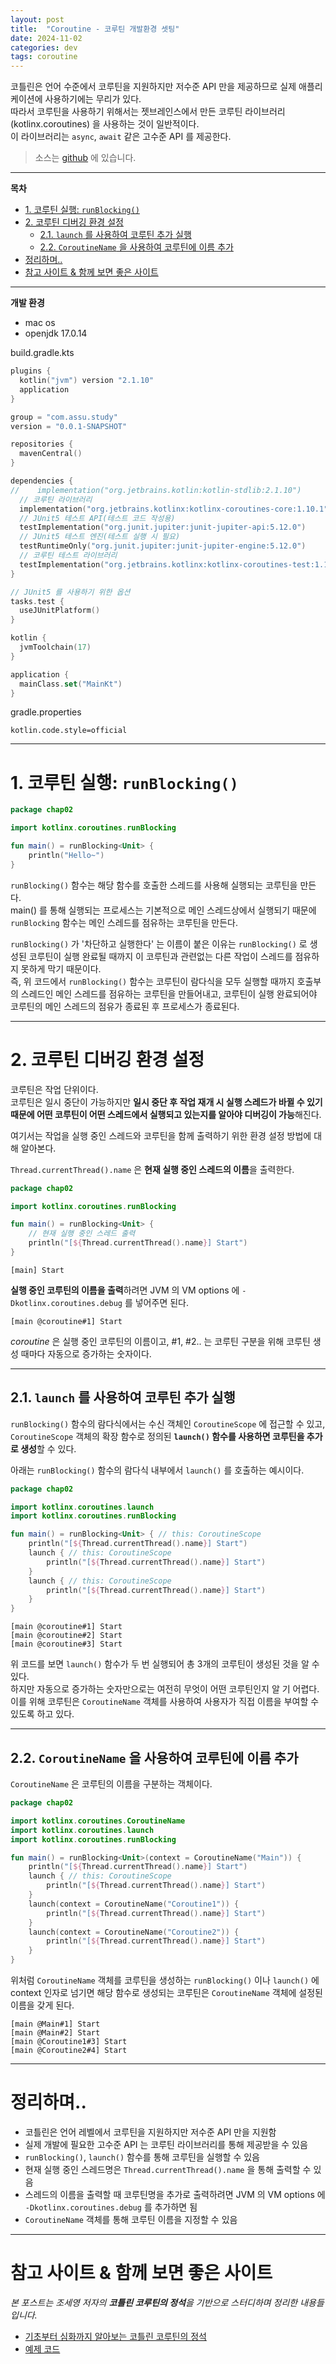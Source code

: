 ```yaml
---
layout: post
title:  "Coroutine - 코루틴 개발환경 셋팅"
date: 2024-11-02
categories: dev
tags: coroutine
---
```


코틀린은 언어 수준에서 코루틴을 지원하지만 저수준 API 만을 제공하므로 실제 애플리케이션에 사용하기에는 무리가 있다.  
따라서 코루틴을 사용하기 위해서는 젯브레인스에서 만든 코루틴 라이브러리(kotlinx.coroutines) 을 사용하는 것이 일반적이다.  
이 라이브러리는 `async`, `await` 같은 고수준 API 를 제공한다.

> 소스는 [github](https://github.com/assu10/coroutine/tree/feature/chap02) 에 있습니다.

---

**목차**

<!-- TOC -->
* [1. 코루틴 실행: `runBlocking()`](#1-코루틴-실행-runblocking)
* [2. 코루틴 디버깅 환경 설정](#2-코루틴-디버깅-환경-설정)
  * [2.1. `launch` 를 사용하여 코루틴 추가 실행](#21-launch-를-사용하여-코루틴-추가-실행)
  * [2.2. `CoroutineName` 을 사용하여 코루틴에 이름 추가](#22-coroutinename-을-사용하여-코루틴에-이름-추가)
* [정리하며..](#정리하며)
* [참고 사이트 & 함께 보면 좋은 사이트](#참고-사이트--함께-보면-좋은-사이트)
<!-- TOC -->

---

**개발 환경**

- mac os
- openjdk 17.0.14

build.gradle.kts

```kotlin
plugins {
  kotlin("jvm") version "2.1.10"
  application
}

group = "com.assu.study"
version = "0.0.1-SNAPSHOT"

repositories {
  mavenCentral()
}

dependencies {
//    implementation("org.jetbrains.kotlin:kotlin-stdlib:2.1.10")
  // 코루틴 라이브러리
  implementation("org.jetbrains.kotlinx:kotlinx-coroutines-core:1.10.1")
  // JUnit5 테스트 API(테스트 코드 작성용)
  testImplementation("org.junit.jupiter:junit-jupiter-api:5.12.0")
  // JUnit5 테스트 엔진(테스트 실행 시 필요)
  testRuntimeOnly("org.junit.jupiter:junit-jupiter-engine:5.12.0")
  // 코루틴 테스트 라이브러리
  testImplementation("org.jetbrains.kotlinx:kotlinx-coroutines-test:1.10.1")
}

// JUnit5 를 사용하기 위한 옵션
tasks.test {
  useJUnitPlatform()
}

kotlin {
  jvmToolchain(17)
}

application {
  mainClass.set("MainKt")
}
```

gradle.properties

```properties
kotlin.code.style=official
```

---

# 1. 코루틴 실행: `runBlocking()`

```kotlin
package chap02

import kotlinx.coroutines.runBlocking

fun main() = runBlocking<Unit> {
    println("Hello~")
}
```

`runBlocking()` 함수는 해당 함수를 호출한 스레드를 사용해 실행되는 코루틴을 만든다.  
main() 를 통해 실행되는 프로세스는 기본적으로 메인 스레드상에서 실행되기 때문에 `runBlocking` 함수는 메인 스레드를 점유하는 코루틴을 만든다.

`runBlocking()` 가 '차단하고 실행한다' 는 이름이 붙은 이유는 `runBlocking()` 로 생성된 코루틴이 실행 완료될 때까지 이 코루틴과 관련없는 다른 작업이 
스레드를 점유하지 못하게 막기 때문이다.  
즉, 위 코드에서 `runBlocking()` 함수는 코루틴이 람다식을 모두 실행할 때까지 호출부의 스레드인 메인 스레드를 점유하는 코루틴을 만들어내고, 코루틴이 실행 
완료되어야 코루틴의 메인 스레드의 점유가 종료된 후 프로세스가 종료된다.

---

# 2. 코루틴 디버깅 환경 설정

코루틴은 작업 단위이다.  
코루틴은 일시 중단이 가능하지만 **일시 중단 후 작업 재개 시 실행 스레드가 바뀔 수 있기 때문에 어떤 코루틴이 어떤 스레드에서 실행되고 있는지를 알아야 디버깅이 가능**해진다.

여기서는 작업을 실행 중인 스레드와 코루틴을 함께 출력하기 위한 환경 설정 방법에 대해 알아본다.

`Thread.currentThread().name` 은 **현재 실행 중인 스레드의 이름**을 출력한다.

```kotlin
package chap02

import kotlinx.coroutines.runBlocking

fun main() = runBlocking<Unit> {
    // 현재 실행 중인 스레드 출력
    println("[${Thread.currentThread().name}] Start")
}
```

```shell
[main] Start
```

**실행 중인 코루틴의 이름을 출력**하려면 JVM 의 VM options 에 `-Dkotlinx.coroutines.debug` 를 넣어주면 된다.

```shell
[main @coroutine#1] Start
```

_coroutine_ 은 실행 중인 코루틴의 이름이고, #1, #2.. 는 코루틴 구분을 위해 코루틴 생성 때마다 자동으로 증가하는 숫자이다.

---

## 2.1. `launch` 를 사용하여 코루틴 추가 실행

`runBlocking()` 함수의 람다식에서는 수신 객체인 `CoroutineScope` 에 접근할 수 있고, `CoroutineScope` 객체의 확장 함수로 정의된 **`launch()` 함수를 
사용하면 코루틴을 추가로 생성**할 수 있다.

아래는 `runBlocking()` 함수의 람다식 내부에서 `launch()` 를 호출하는 예시이다.

```kotlin
package chap02

import kotlinx.coroutines.launch
import kotlinx.coroutines.runBlocking

fun main() = runBlocking<Unit> { // this: CoroutineScope
    println("[${Thread.currentThread().name}] Start")
    launch { // this: CoroutineScope
        println("[${Thread.currentThread().name}] Start")
    }
    launch { // this: CoroutineScope
        println("[${Thread.currentThread().name}] Start")
    }
}
```

```shell
[main @coroutine#1] Start
[main @coroutine#2] Start
[main @coroutine#3] Start
```

위 코드를 보면 `launch()` 함수가 두 번 실행되어 총 3개의 코루틴이 생성된 것을 알 수 있다.  
하지만 자동으로 증가하는 숫자만으로는 여전히 무엇이 어떤 코루틴인지 알 기 어렵다.  
이를 위해 코루틴은 `CoroutineName` 객체를 사용하여 사용자가 직접 이름을 부여할 수 있도록 하고 있다.

---

## 2.2. `CoroutineName` 을 사용하여 코루틴에 이름 추가

`CoroutineName` 은 코루틴의 이름을 구분하는 객체이다.

```kotlin
package chap02

import kotlinx.coroutines.CoroutineName
import kotlinx.coroutines.launch
import kotlinx.coroutines.runBlocking

fun main() = runBlocking<Unit>(context = CoroutineName("Main")) {
    println("[${Thread.currentThread().name}] Start")
    launch { // this: CoroutineScope
        println("[${Thread.currentThread().name}] Start")
    }
    launch(context = CoroutineName("Coroutine1")) {
        println("[${Thread.currentThread().name}] Start")
    }
    launch(context = CoroutineName("Coroutine2")) {
        println("[${Thread.currentThread().name}] Start")
    }
}
```

위처럼 `CoroutineName` 객체를 코루틴을 생성하는 `runBlocking()` 이나 `launch()` 에 context 인자로 넘기면 해당 함수로 생성되는 코루틴은 `CoroutineName` 객체에 
설정된 이름을 갖게 된다.

```shell
[main @Main#1] Start
[main @Main#2] Start
[main @Coroutine1#3] Start
[main @Coroutine2#4] Start
```

---

# 정리하며..

- 코틀린은 언어 레벨에서 코루틴을 지원하지만 저수준 API 만을 지원함
- 실제 개발에 필요한 고수준 API 는 코루틴 라이브러리를 통해 제공받을 수 있음
- `runBlocking()`, `launch()` 함수를 통해 코루틴을 실행할 수 있음
- 현재 실행 중인 스레드명은 `Thread.currentThread().name` 을 통해 출력할 수 있음
- 스레드의 이름을 출력할 때 코루틴명을 추가로 출력하려면 JVM 의 VM options 에 `-Dkotlinx.coroutines.debug` 를 추가하면 됨
- `CoroutineName` 객체를 통해 코루틴 이름을 지정할 수 있음

---

# 참고 사이트 & 함께 보면 좋은 사이트

*본 포스트는 조세영 저자의 **코틀린 코루틴의 정석**을 기반으로 스터디하며 정리한 내용들입니다.*

* [기초부터 심화까지 알아보는 코틀린 코루틴의 정석](https://www.yes24.com/Product/Goods/125014350)
* [예제 코드](https://github.com/seyoungcho2/coroutinesbook)